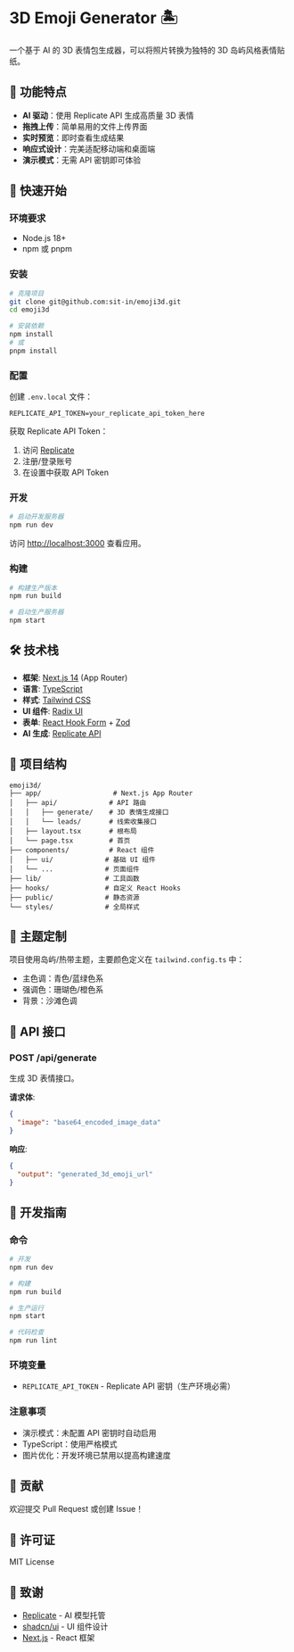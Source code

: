 # 3D Emoji Generator 🏝️

一个基于 AI 的 3D 表情包生成器，可以将照片转换为独特的 3D 岛屿风格表情贴纸。

## 🌟 功能特点

- **AI 驱动**：使用 Replicate API 生成高质量 3D 表情
- **拖拽上传**：简单易用的文件上传界面
- **实时预览**：即时查看生成结果
- **响应式设计**：完美适配移动端和桌面端
- **演示模式**：无需 API 密钥即可体验

## 🚀 快速开始

### 环境要求

- Node.js 18+
- npm 或 pnpm

### 安装

```bash
# 克隆项目
git clone git@github.com:sit-in/emoji3d.git
cd emoji3d

# 安装依赖
npm install
# 或
pnpm install
```

### 配置

创建 `.env.local` 文件：

```env
REPLICATE_API_TOKEN=your_replicate_api_token_here
```

获取 Replicate API Token：
1. 访问 [Replicate](https://replicate.com/)
2. 注册/登录账号
3. 在设置中获取 API Token

### 开发

```bash
# 启动开发服务器
npm run dev
```

访问 [http://localhost:3000](http://localhost:3000) 查看应用。

### 构建

```bash
# 构建生产版本
npm run build

# 启动生产服务器
npm start
```

## 🛠️ 技术栈

- **框架**: [Next.js 14](https://nextjs.org/) (App Router)
- **语言**: [TypeScript](https://www.typescriptlang.org/)
- **样式**: [Tailwind CSS](https://tailwindcss.com/)
- **UI 组件**: [Radix UI](https://www.radix-ui.com/)
- **表单**: [React Hook Form](https://react-hook-form.com/) + [Zod](https://zod.dev/)
- **AI 生成**: [Replicate API](https://replicate.com/)

## 📁 项目结构

```
emoji3d/
├── app/                  # Next.js App Router
│   ├── api/             # API 路由
│   │   ├── generate/    # 3D 表情生成接口
│   │   └── leads/       # 线索收集接口
│   ├── layout.tsx       # 根布局
│   └── page.tsx         # 首页
├── components/          # React 组件
│   ├── ui/             # 基础 UI 组件
│   └── ...             # 页面组件
├── lib/                # 工具函数
├── hooks/              # 自定义 React Hooks
├── public/             # 静态资源
└── styles/             # 全局样式
```

## 🎨 主题定制

项目使用岛屿/热带主题，主要颜色定义在 `tailwind.config.ts` 中：

- 主色调：青色/蓝绿色系
- 强调色：珊瑚色/橙色系
- 背景：沙滩色调

## 🔧 API 接口

### POST /api/generate

生成 3D 表情接口。

**请求体**:
```json
{
  "image": "base64_encoded_image_data"
}
```

**响应**:
```json
{
  "output": "generated_3d_emoji_url"
}
```

## 📝 开发指南

### 命令

```bash
# 开发
npm run dev

# 构建
npm run build

# 生产运行
npm start

# 代码检查
npm run lint
```

### 环境变量

- `REPLICATE_API_TOKEN` - Replicate API 密钥（生产环境必需）

### 注意事项

- 演示模式：未配置 API 密钥时自动启用
- TypeScript：使用严格模式
- 图片优化：开发环境已禁用以提高构建速度

## 🤝 贡献

欢迎提交 Pull Request 或创建 Issue！

## 📄 许可证

MIT License

## 🙏 致谢

- [Replicate](https://replicate.com/) - AI 模型托管
- [shadcn/ui](https://ui.shadcn.com/) - UI 组件设计
- [Next.js](https://nextjs.org/) - React 框架